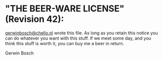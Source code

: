 # "THE BEER-WARE LICENSE" (Revision 42):
gerwinbosch@chello.nl wrote this file.  As long as you retain this notice you
can do whatever you want with this stuff. If we meet some day, and you think
this stuff is worth it, you can buy me a beer in return.   

Gerwin Bosch
